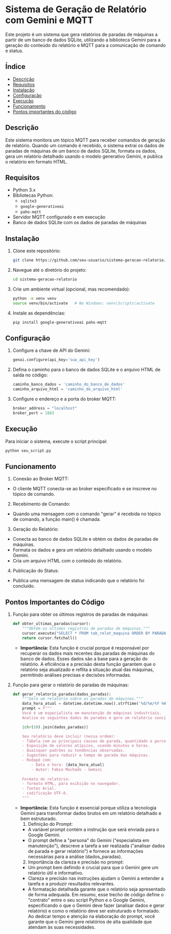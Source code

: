 # Sistema de Geração de Relatório com Gemini e MQTT

Este projeto é um sistema que gera relatórios de paradas de máquinas a partir de um banco de dados SQLite, utilizando a biblioteca Gemini para a geração do conteúdo do relatório e MQTT para a comunicação de comando e status.

## Índice

- [Descrição](#descrição)
- [Requisitos](#requisitos)
- [Instalação](#instalação)
- [Configuração](#configuração)
- [Execução](#execução)
- [Funcionamento](#funcionamento)
- [Pontos importantes do código](#pontos)

## Descrição

Este sistema monitora um tópico MQTT para receber comandos de geração de relatório. Quando um comando é recebido, o sistema extrai os dados de paradas de máquinas de um banco de dados SQLite, formata os dados, gera um relatório detalhado usando o modelo generativo Gemini, e publica o relatório em formato HTML.

## Requisitos

- Python 3.x
- Bibliotecas Python:
  - `sqlite3`
  - `google-generativeai`
  - `paho-mqtt`
- Servidor MQTT configurado e em execução
- Banco de dados SQLite com os dados de paradas de máquinas

## Instalação

1. Clone este repositório:
    ```bash
    git clone https://github.com/seu-usuario/sistema-geracao-relatorio.git
    ```

2. Navegue até o diretório do projeto:
    ```bash
    cd sistema-geracao-relatorio
    ```

3. Crie um ambiente virtual (opcional, mas recomendado):
    ```bash
    python -m venv venv
    source venv/bin/activate   # No Windows: venv\Scripts\activate
    ```

4. Instale as dependências:
    ```bash
    pip install google-generativeai paho-mqtt
    ```

## Configuração

1. Configure a chave de API do Gemini:
    ```python
    genai.configure(api_key='sua_api_key')
    ```

2. Defina o caminho para o banco de dados SQLite e o arquivo HTML de saída no código:
    ```python
    caminho_banco_dados = 'caminho_do_banco_de_dados'
    caminho_arquivo_html = 'caminho_do_arquivo_html'
    ```

3. Configure o endereço e a porta do broker MQTT:
    ```python
    broker_address = "localhost"
    broker_port = 1883
    ```

## Execução

Para iniciar o sistema, execute o script principal:
```bash
python seu_script.py
```

## Funcionamento

1. Conexão ao Broker MQTT:
 - O cliente MQTT conecta-se ao broker especificado e se inscreve no tópico de comando.

2. Recebimento de Comando:
 - Quando uma mensagem com o comando "gerar" é recebida no tópico de comando, a função main() é chamada.

3. Geração do Relatório:
 - Conecta ao banco de dados SQLite e obtém os dados de paradas de máquinas.
 - Formata os dados e gera um relatório detalhado usando o modelo Gemini.
 - Cria um arquivo HTML com o conteúdo do relatório.

4. Publicação do Status:
 - Publica uma mensagem de status indicando que o relatório foi concluído.

## Pontos Importantes do Código

1. Função para obter os últimos registros de paradas de máquinas:
    ```python
    def obter_ultimas_paradas(cursor):
        """Obtém os últimos registros de paradas de máquinas."""
        cursor.execute("SELECT * FROM tab_relat_maquina ORDER BY PARADA DESC LIMIT 15")
        return cursor.fetchall()
    ```
    - **Importância:** Esta função é crucial porque é responsável por recuperar os dados mais recentes das paradas de máquinas do banco de dados. Esses dados são a base para a geração do relatório. A eficiência e a precisão desta função garantem que o relatório seja atualizado e reflita a situação atual das máquinas, permitindo análises precisas e decisões informadas.

2. Função para gerar o relatório de paradas de máquinas:
    ```python
    def gerar_relatorio_paradas(dados_paradas):
        """Gera um relatório sobre as paradas de máquinas."""
        data_hora_atual = datetime.datetime.now().strftime('%d/%m/%Y %H:%M:%S')
        prompt = f"""
        Você é um especialista em manutenção de máquinas industriais. 
        Analise os seguintes dados de paradas e gere um relatório conciso e detalhado:

        {chr(10).join(dados_paradas)}

        Seu relatório deve incluir (nessa ordem):
        - Tabela com as principais causas de parada, quantidade e porcentagem, em ordem descescente.
        - Exposição de valores atípicos, usando minutos e horas.
        - Quaisquer padrões ou tendências observadas.
        - Sugestões para reduzir o tempo de parada das máquinas.
        - Rodapé com:
            - Data e hora: {data_hora_atual}
            - Autor: Fabio Machado - Gemini
        
        Formato do relatório:
        - formato HTML, para exibição no navegador.
        - fontes Arial.
        - codificação UTF-8.
        """
    ```
    - **Importância:** Esta função é essencial porque utiliza a tecnologia Gemini para transformar dados brutos em um relatório detalhado e bem estruturado.
      1. Definição do Prompt:
       - A variável prompt contém a instrução que será enviada para o Google Gemini.
       - O prompt define a "persona" do Gemini ("especialista em manutenção"), descreve a tarefa a ser realizada ("analisar dados de parada e gerar relatório") e fornece as informações necessárias para a análise (dados_paradas).
      2. Importância da clareza e precisão no prompt:
       - Um prompt bem definido é crucial para que o Gemini gere um relatório útil e informativo.
       - Clareza e precisão nas instruções ajudam o Gemini a entender a tarefa e a produzir resultados relevantes.
       - A formatação detalhada garante que o relatório seja apresentado de forma adequada.
      Em resumo, esse trecho de código define o "contrato" entre o seu script Python e o Google Gemini, especificando o que o Gemini deve fazer (analisar dados e gerar relatório) e como o relatório deve ser estruturado e formatado.
      Ao dedicar tempo e atenção na elaboração do prompt, você garante que o Gemini gere relatórios de alta qualidade que atendam às suas necessidades.
